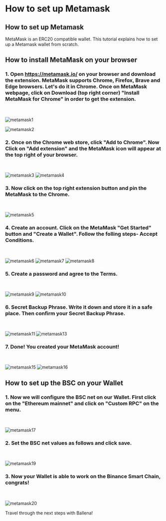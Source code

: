 # How to set up Metamask

## How to set up Metamask

MetaMask is an ERC20 compatible wallet. This tutorial explains how to set up a Metamask wallet from scratch. 

## How to install MetaMask on your browser <a id="how-to-install-MetaMask-on-your-browser"></a>

### 1. Open https://metamask.io/ on your browser and download the extension. MetaMask supports Chrome, Firefox, Brave and Edge browsers. Let's do it in Chrome. Once on MetaMask webpage, click on Download (top right corner) "Install MetaMask for Chrome" in order to get the extension.
​

![metamask1](https://user-images.githubusercontent.com/79335891/108597302-b12a0680-7388-11eb-9231-de6cea038883.png)

![metamask2](https://user-images.githubusercontent.com/79335891/108597303-b1c29d00-7388-11eb-9d6b-b0dd2ca6e8ed.png)
​

### 2. Once on the Chrome web store, click "Add to Chrome". Now Click on "Add extension" and the MetaMask icon will appear at the top right of your browser.
​

![metamask3](https://user-images.githubusercontent.com/79335891/108597304-b1c29d00-7388-11eb-848c-19b439507156.png)
![metamask4](https://user-images.githubusercontent.com/79335891/108597305-b25b3380-7388-11eb-9f6c-142ac6bbdd06.png)
​

### 3. Now click on the top right extension button and pin the MetaMask to the Chrome.
​

![metamask5](https://user-images.githubusercontent.com/79335891/108597306-b2f3ca00-7388-11eb-91db-8b109454d676.png)
​

### 4. Create an account. Click on the MetaMask "Get Started" button and "Create a Wallet". Follow the folling steps- Accept Conditions.
​

![metamask6](https://user-images.githubusercontent.com/79335891/108597307-b38c6080-7388-11eb-81d3-5ee6b7683c43.png)
![metamask7](https://user-images.githubusercontent.com/79335891/108597308-b38c6080-7388-11eb-8336-4f37ef7b3373.png)
![metamask8](https://user-images.githubusercontent.com/79335891/108597309-b38c6080-7388-11eb-8650-23b91f521607.png)
​

### 5. Create a password and agree to the Terms.
​

![metamask9](https://user-images.githubusercontent.com/79335891/108597310-b424f700-7388-11eb-91b5-3dd1aa7b7f2d.png)
![metamask10](https://user-images.githubusercontent.com/79335891/108597311-b424f700-7388-11eb-8914-3486c49c9969.png)
​

### 6. Secret Backup Phrase. Write it down and store it in a safe place. Then confirm your Secret Backup Phrase.
​

![metamask11](https://user-images.githubusercontent.com/79335891/108597312-b424f700-7388-11eb-87f6-a2a026b295e5.png)
![metamask13](https://user-images.githubusercontent.com/79335891/108597314-b4bd8d80-7388-11eb-913b-1c4f2b9bc6af.png)
​

### 7. Done! You created your MetaMask account!
​

![metamask15](https://user-images.githubusercontent.com/79335891/108597315-b4bd8d80-7388-11eb-8c85-5074f7ce79e3.png)
![metamask16](https://user-images.githubusercontent.com/79335891/108597316-b5562400-7388-11eb-9751-fbf9b7b8cfe3.png)
​

## How to set up the BSC on your Wallet <a id="how-to-set-up-the-BSC-on-your-Wallet"></a>

### 1. Now we will configure the BSC net on our Wallet. First click on the "Ethereum mainnet" and click on "Custom RPC" on the menu.
​

![metamask17](https://user-images.githubusercontent.com/79335891/108597780-1b43ab00-738b-11eb-8b8f-abf7481ad127.png)
​

### 2. Set the BSC net values as follows and click save.
​

![metamask19](https://user-images.githubusercontent.com/79335891/108597783-1c74d800-738b-11eb-973f-9a89f22fe0ae.png)
​

### 3. Now your Wallet is able to work on the Binance Smart Chain, congrats!
​

![metamask20](https://user-images.githubusercontent.com/79335891/108597785-1c74d800-738b-11eb-9e21-c3db4fcdcaad.png)
​

Travel through the next steps with Ballena!
​


